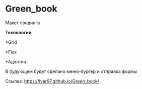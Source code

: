 # Green_book

Макет лэндинга

**Технологии** 

*Grid 

*Flex 

*Адаптив 

В будующем будет сделано меню-бургер и отправка формы

Ссылка: https://lvar97.github.io/Green_book/

